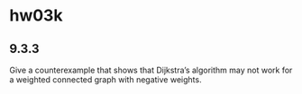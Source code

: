 # hw03k

## 9.3.3
Give a counterexample that shows that Dijkstra’s algorithm may not work for a weighted connected graph with negative weights.



